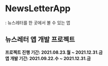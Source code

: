 # NewsLetterApp
: 뉴스레터를 한 곳에서 볼 수 있는 앱  
  
## 뉴스레터 앱 개발 프로젝트
**프로젝트 진행 기간: 2021.08.23.월 ~ 2021.12.31.금**  
**앱 개발 기간: 2021.09.22.수 ~ 2021.12.31.금**  
